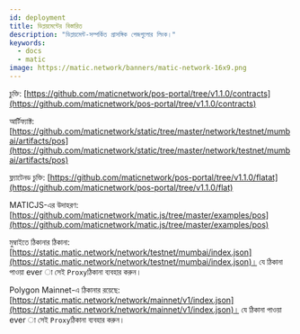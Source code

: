 ```yaml
---
id: deployment
title: ডিপ্লয়মেন্টের বিস্তারিত
description: "ডিপ্লয়মেন্ট-সম্পর্কিত প্রাসঙ্গিক পেজগুলোর লিংক।"
keywords:
  - docs
  - matic
image: https://matic.network/banners/matic-network-16x9.png
---
```


চুক্তি: [https://github.com/maticnetwork/pos-portal/tree/v1.1.0/contracts](https://github.com/maticnetwork/pos-portal/tree/v1.1.0/contracts)

আর্টিফ্যাক্ট: [https://github.com/maticnetwork/static/tree/master/network/testnet/mumbai/artifacts/pos](https://github.com/maticnetwork/static/tree/master/network/testnet/mumbai/artifacts/pos)

ফ্ল্যাটেনড চুক্তি: [https://github.com/maticnetwork/pos-portal/tree/v1.1.0/flatat](https://github.com/maticnetwork/pos-portal/tree/v1.1.0/flat)

MATICJS-এর উদাহরণ: [https://github.com/maticnetwork/matic.js/tree/master/examples/pos](https://github.com/maticnetwork/matic.js/tree/master/examples/pos)

মুম্বাইতে ঠিকানার ঠিকানা: [https://static.matic.network/network/testnet/mumbai/index.json](https://static.matic.network/network/testnet/mumbai/index.json)। যে ঠিকানা পাওয়া ever া সেই `Proxy`ঠিকানা ব্যবহার করুন।

Polygon Mainnet-এ ঠিকানার রয়েছে: [https://static.matic.network/network/mainnet/v1/index.json](https://static.matic.network/network/mainnet/v1/index.json)। যে ঠিকানা পাওয়া ever া সেই `Proxy`ঠিকানা ব্যবহার করুন।
